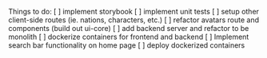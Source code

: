 Things to do:
[ ] implement storybook
[ ] implement unit tests
[ ] setup other client-side routes (ie. nations, characters, etc.)
[ ] refactor avatars route and components (build out ui-core)
[ ] add backend server and refactor to be monolith
[ ] dockerize containers for frontend and backend
[ ] Implement search bar functionality on home page
[ ] deploy dockerized containers